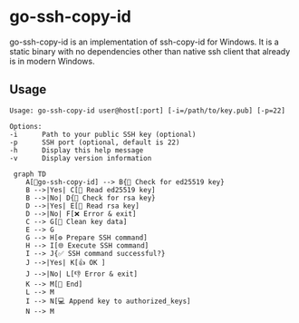 # go-ssh-copy-id

go-ssh-copy-id is an implementation of ssh-copy-id for Windows. 
It is a static binary with no dependencies other than native ssh client
that already is in modern Windows.

## Usage

```
Usage: go-ssh-copy-id user@host[:port] [-i=/path/to/key.pub] [-p=22]

Options:
-i      Path to your public SSH key (optional)
-p      SSH port (optional, default is 22)
-h      Display this help message
-v      Display version information

```


```mermaid
 graph TD
    A[🚪go-ssh-copy-id] --> B{🔑 Check for ed25519 key}
    B -->|Yes| C[📄 Read ed25519 key]
    B -->|No| D{🔑 Check for rsa key}
    D -->|Yes| E[📄 Read rsa key]
    D -->|No| F[❌ Error & exit]
    C --> G[🧹 Clean key data]
    E --> G
    G --> H[⚙️ Prepare SSH command]
    H --> I[🌐 Execute SSH command]
    I --> J{✅ SSH command successful?}
    J -->|Yes| K[👍 OK ]
    J -->|No| L[👎 Error & exit]
    K --> M[🏁 End]
    L --> M
    I --> N[💻 Append key to authorized_keys]
    N --> M 
```

